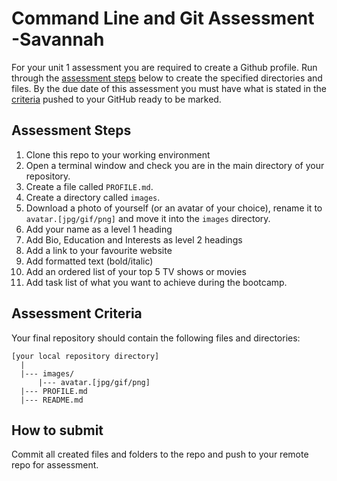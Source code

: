 # Command Line and Git Assessment -Savannah 

For your unit 1 assessment you are required to create a Github profile. Run through the [assessment steps](#assessment-steps) below to create the specified directories and files. By the due date of this assessment you must have what is stated in the [criteria](#assessment-criteria) pushed to your GitHub ready to be marked.

## Assessment Steps

1. Clone this repo to your working environment
1. Open a terminal window and check you are in the main directory of your repository. 
1. Create a file called `PROFILE.md`.
1. Create a directory called `images`.
1. Download a photo of yourself (or an avatar of your choice), rename it to `avatar.[jpg/gif/png]` and move it into the `images` directory.
1. Add your name as a level 1 heading
1. Add Bio, Education and Interests as level 2 headings
1. Add a link to your favourite website
1. Add formatted text (bold/italic)
1. Add an ordered list of your top 5 TV shows or movies
1. Add task list of what you want to achieve during the bootcamp.

## Assessment Criteria

Your final repository should contain the following files and directories:

```
[your local repository directory]
  |
  |--- images/
      |--- avatar.[jpg/gif/png]
  |--- PROFILE.md
  |--- README.md
```

## How to submit

Commit all created files and folders to the repo and push to your remote repo for assessment.



